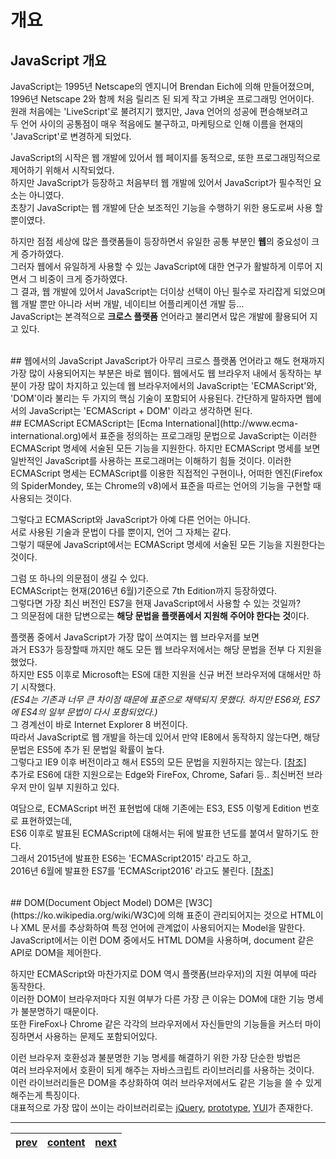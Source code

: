 # 개요

## JavaScript 개요
JavaScript는 1995년 Netscape의 엔지니어 Brendan Eich에 의해 만들어졌으며,  
1996년 Netscape 2와 함께 처음 릴리즈 된 되게 작고 가벼운 프로그래밍 언어이다.  
원래 처음에는 'LiveScript'로 불려지기 했지만, Java 언어의 성공에 편승해보려고  
두 언어 사이의 공통점이 매우 적음에도 불구하고, 마케팅으로 인해 이름을 현재의 'JavaScript'로 변경하게 되었다.  

JavaScript의 시작은 웹 개발에 있어서 웹 페이지를 동적으로, 또한 프로그래밍적으로 제어하기 위해서 시작되었다.  
하지만 JavaScript가 등장하고 처음부터 웹 개발에 있어서 JavaScript가 필수적인 요소는 아니였다.  
초창기 JavaScript는 웹 개발에 단순 보조적인 기능을 수행하기 위한 용도로써 사용 할 뿐이였다.  

하지만 점점 세상에 많은 플랫폼들이 등장하면서 유일한 공통 부분인 **웹**의 중요성이 크게 증가하였다.  
그러자 웹에서 유일하게 사용할 수 있는 JavaScript에 대한 연구가 활발하게 이루어 지면서 그 비중이 크게 증가하였다.  
그 결과, 웹 개발에 있어서 JavaScript는 더이상 선택이 아닌 필수로 자리잡게 되었으며  
웹 개발 뿐만 아니라 서버 개발, 네이티브 어플리케이션 개발 등...  
JavaScript는 본격적으로 **크로스 플랫폼** 언어라고 불리면서 많은 개발에 활용되어 지고 있다.

<br>
## 웹에서의 JavaScript
JavaScript가 아무리 크로스 플랫폼 언어라고 해도 현재까지 가장 많이 사용되어지는 부분은 바로 웹이다.  
웹에서도 웹 브라우저 내에서 동작하는 부분이 가장 많이 차지하고 있는데  
웹 브라우저에서의 JavaScript는 'ECMAScript'와, 'DOM'이라 불리는 두 가지의 핵심 기술이 포함되어 사용된다.  
간단하게 말하자면 웹에서의 JavaScript는 'ECMAScript + DOM' 이라고 생각하면 된다.

<br>
## ECMAScript
ECMAScript는 [Ecma International](http://www.ecma-international.org)에서 표준을 정의하는 프로그래밍 문법으로  
JavaScript는 이러한 ECMAScript 명세에 서술된 모든 기능을 지원한다.  
하지만 ECMAScript 명세를 보면 일반적인 JavaScript를 사용하는 프로그래머는 이해하기 힘들 것이다.  
이러한 ECMAScript 명세는 ECMAScript를 이용한 직접적인 구현이나,  
어떠한 엔진(Firefox의 SpiderMondey, 또는 Chrome의 v8)에서 표준을 따르는 언어의 기능을 구현할 때 사용되는 것이다.
  
그렇다고 ECMAScript와 JavaScript가 아예 다른 언어는 아니다.  
서로 사용된 기술과 문법이 다를 뿐이지, 언어 그 자체는 같다.  
그렇기 때문에 JavaScript에서는 ECMAScript 명세에 서술된 모든 기능을 지원한다는 것이다.

그럼 또 하나의 의문점이 생길 수 있다.  
ECMAScript는 현재(2016년 6월)기준으로 7th Edition까지 등장하였다.  
그렇다면 가장 최신 버전인 ES7을 현재 JavaScript에서 사용할 수 있는 것일까?  
그 의문점에 대한 답변으로는 **해당 문법을 플랫폼에서 지원해 주어야 한다는 것**이다.

플랫폼 중에서 JavaScript가 가장 많이 쓰여지는 웹 브라우저를 보면  
과거 ES3가 등장할때 까지만 해도 모든 웹 브라우저에서는 해당 문법을 전부 다 지원을 했었다.  
하지만 ES5 이후로 Microsoft는 ES에 대한 지원을 신규 버전 브라우저에 대해서만 하기 시작했다.  
*(ES4는 기존과 너무 큰 차이점 때문에 표준으로 채택되지 못했다. 하지만 ES6와, ES7에 ES4의 일부 문법이 다시 포함되었다.)*  
그 경계선이 바로 Internet Explorer 8 버전이다.  
따라서 JavaScript로 웹 개발을 하는데 있어서 만약 IE8에서 동작하지 않는다면, 해당 문법은 ES5에 추가 된 문법일 확률이 높다.  
그렇다고 IE9 이후 버전이라고 해서 ES5의 모든 문법을 지원하지는 않는다. [[참조]](http://kangax.github.io/compat-table/es5/)  
추가로 ES6에 대한 지원으로는 Edge와 FireFox, Chrome, Safari 등.. 최신버전 브라우저 만이 일부 지원하고 있다.

여담으로, ECMAScript 버전 표현법에 대해 기존에는 ES3, ES5 이렇게 Edition 번호로 표현하였는데,  
ES6 이후로 발표된 ECMAScript에 대해서는 뒤에 발표한 년도를 붙여서 말하기도 한다.  
그래서 2015년에 발표한 ES6는 'ECMAScript2015' 라고도 하고,  
2016년 6월에 발표한 ES7를 'ECMAScript2016' 라고도 불린다. [[참조]](https://en.wikipedia.org/wiki/ECMAScript#ECMAScript_Harmony)

<br>
## DOM(Document Object Model)
DOM은 [W3C](https://ko.wikipedia.org/wiki/W3C)에 의해 표준이 관리되어지는 것으로  
HTML이나 XML 문서를 추상화하여 특정 언어에 관계없이 사용되어지는 Model을 말한다.  
JavaScript에서는 이런 DOM 중에서도 HTML DOM을 사용하며, document 같은 API로 DOM을 제어한다.

하지만 ECMAScript와 마찬가지로 DOM 역시 플랫폼(브라우저)의 지원 여부에 따라 동작한다.  
이러한 DOM이 브라우저마다 지원 여부가 다른 가장 큰 이유는 DOM에 대한 기능 명세가 불분명하기 때문이다.  
또한 FireFox나 Chrome 같은 각각의 브라우저에서 자신들만의 기능들을 커스터 마이징하면서 사용하는 문제도 포함되어있다.  

이런 브라우저 호환성과 불분명한 기능 명세를 해결하기 위한 가장 단순한 방법은  
여러 브라우저에서 호환이 되게 해주는 자바스크립트 라이브러리를 사용하는 것이다.  
이런 라이브러리들은 DOM을 추상화하여 여러 브라우저에서도 같은 기능을 쓸 수 있게 해주는게 특징이다.  
대표적으로 가장 많이 쓰이는 라이브러리로는 [jQuery](http://jquery.com/), [prototype](http://prototypejs.org/), [YUI](http://yuilibrary.com/)가 존재한다.

---
|[prev](./00-contents.ko_KR.md)|[content](./00-contents.ko_KR.md)|[next](./02-sentence.ko_KR.md)|
|:--:|:--:|:--:|